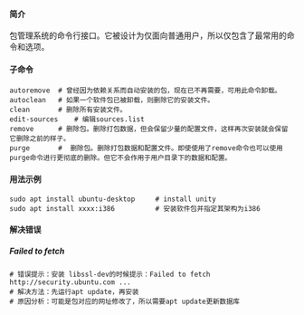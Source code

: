 #### 简介

包管理系统的命令行接口。它被设计为仅面向普通用户，所以仅包含了最常用的命令和选项。

#### 子命令

```
autoremove	# 曾经因为依赖关系而自动安装的包，现在已不再需要，可用此命令卸载。
autoclean	# 如果一个软件包已被卸载，则删除它的安装文件。
clean		# 删除所有安装文件。
edit-sources	# 编辑sources.list
remove		# 删除包。删除打包数据，但会保留少量的配置文件，这样再次安装就会保留它删除之前的样子。
purge		#  删除包。删除打包数据和配置文件。即使使用了remove命令也可以使用purge命令进行更彻底的删除。但它不会作用于用户目录下的数据和配置。
```



#### 用法示例

```
sudo apt install ubuntu-desktop		# install unity
sudo apt install xxxx:i386			# 安装软件包并指定其架构为i386
```

#### 解决错误

##### Failed to fetch

```
# 错误提示：安装 libssl-dev的时候提示：Failed to fetch http://security.ubuntu.com ...
# 解决方法：先运行apt update，再安装
# 原因分析：可能是包对应的网址修改了，所以需要apt update更新数据库
```

